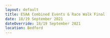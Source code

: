 ```yaml
---
layout: default
title: ESAA Combined Events & Race Walk Final
date: 18/19 September 2021
dateOverride: 18/19 September 2021
location: Bedford
---
```


